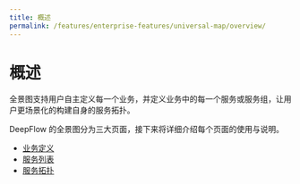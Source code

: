 ```yaml
---
title: 概述
permalink: /features/enterprise-features/universal-map/overview/
---
```


# 概述

全景图支持用户自主定义每一个业务，并定义业务中的每一个服务或服务组，让用户更场景化的构建自身的服务拓扑。

DeepFlow 的全景图分为三大页面，接下来将详细介绍每个页面的使用与说明。

* [业务定义](./business-def/)
* [服务列表](./service-list/)
* [服务拓扑](./service-map/)